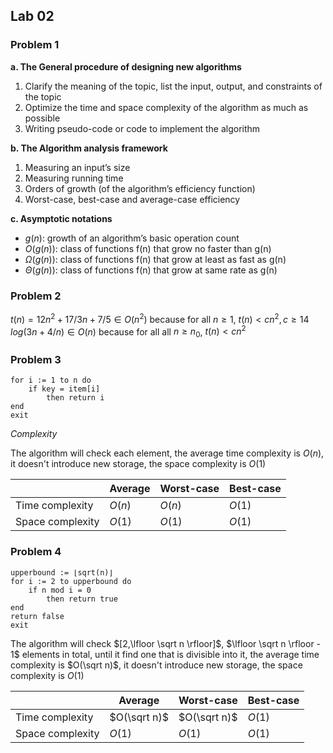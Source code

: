 
## Lab 02
### Problem 1
**a. The General procedure of designing new algorithms**
1. Clarify the meaning of the topic, list the input, output, and constraints of the topic
2. Optimize the time and space complexity of the algorithm as much as possible
3. Writing pseudo-code or code to implement the algorithm

**b. The Algorithm analysis framework**
1. Measuring an input’s size
2. Measuring running time
3. Orders of growth (of the algorithm’s efficiency function)
4. Worst-case, best-case and average-case efficiency

**c. Asymptotic notations**
- $g(n)$: growth of an algorithm’s basic operation count
- $O(g(n))$: class of functions f(n) that grow no faster than g(n) 
- $\Omega(g(n))$: class of functions f(n) that grow at least as fast as g(n) 
- $\Theta(g(n))$: class of functions f(n) that grow at same rate as g(n)

### Problem 2
$t(n)=12 n^{2}+17/3n+7/5 \in O(n^2)$
because for all $n \geq 1$, $t(n)<cn^2, c\geq14$ 
$log(3n+4/n)\in O(n)$
because for all all $n \geq n_0$, $t(n)<cn^2$ 

### Problem 3
```pseudocode
for i := 1 to n do 
    if key = item[i]
        then return i
end
exit
```
*Complexity*

The algorithm will check each element, the average time complexity is $O(n)$, it doesn't introduce new storage, the space complexity is $O(1)$

|                  | Average | Worst-case | Best-case |
| ---------------- | ------- | ---------- | --------- |
| Time complexity  | $O(n)$  | $O(n)$     | $O(1)$    |
| Space complexity | $O(1)$  | $O(1)$     | $O(1)$    |

### Problem 4
```pseudocode
upperbound := ⌊sqrt(n)⌋
for i := 2 to upperbound do 
    if n mod i = 0
        then return true
end
return false
exit
```
The algorithm will check $[2,\lfloor \sqrt n \rfloor]$, $\lfloor \sqrt n \rfloor - 1$ elements in total, until it find one that is divisible into it, the average time complexity is $O(\sqrt n)$, it doesn't introduce new storage, the space complexity is $O(1)$

|                  | Average | Worst-case | Best-case |
| ---------------- | ------- | ---------- | --------- |
| Time complexity  | $O(\sqrt n)$  |$O(\sqrt n)$    | $O(1)$    |
| Space complexity | $O(1)$  | $O(1)$     | $O(1)$    |